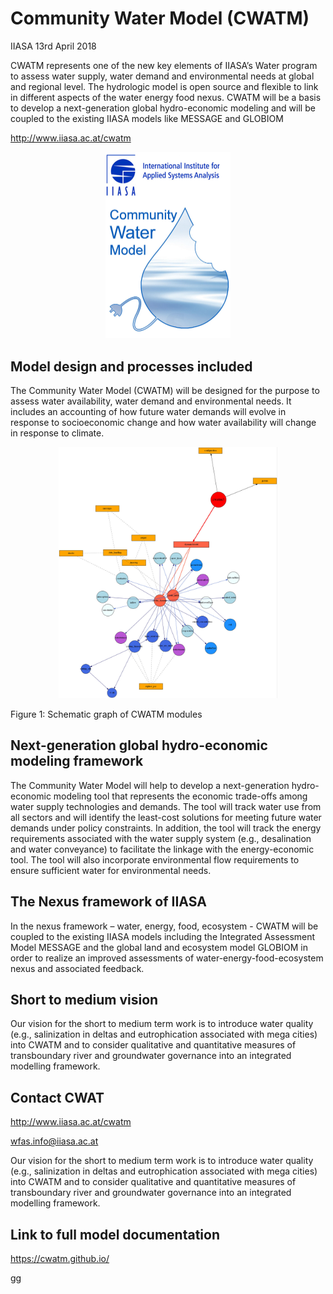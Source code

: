 # Community Water Model (CWATM)

IIASA
13rd April 2018

CWATM represents one of the new key elements of IIASA’s Water program to assess water supply, water demand and environmental needs at global and regional level. The hydrologic model is open source and flexible to link in different aspects of the water energy food nexus. CWATM will be a basis to develop a next-generation global hydro-economic modeling and will be coupled to the existing IIASA models like MESSAGE and GLOBIOM

http://www.iiasa.ac.at/cwatm


<p align="center">
  <img src="docu/_static/CWATM1.jpg" width="200" title="CWATM">
</p>


## Model design and processes included

The Community Water Model (CWATM) will be designed for the purpose to assess water availability, water demand and environmental needs. It includes an accounting of how future water demands will evolve in response to socioeconomic change and how water availability will change in response to climate.

<p align="center">
  <img src="docu/_static/schematic_modules.jpg" width="350" title="Schematic modules">
</p>
Figure 1: Schematic graph of CWATM modules

## Next-generation global hydro-economic modeling framework

The Community Water Model will help to develop a next-generation hydro-economic modeling tool that represents the economic trade-offs among water supply technologies and demands.  The tool will track water use from all sectors and will identify the least-cost solutions for meeting future water demands under policy constraints.  In addition, the tool will track the energy requirements associated with the water supply system (e.g., desalination and water conveyance) to facilitate the linkage with the energy-economic tool. The tool will also incorporate environmental flow requirements to ensure sufficient water for environmental needs.

## The Nexus framework of IIASA

In the nexus framework – water, energy, food, ecosystem - CWATM will be coupled to the existing IIASA models including the Integrated Assessment Model MESSAGE and the global land and ecosystem model GLOBIOM in order to realize an improved assessments of water-energy-food-ecosystem nexus and associated feedback.

## Short to medium vision

Our vision for the short to medium term work is to introduce water quality (e.g., salinization in deltas and eutrophication associated with mega cities) into CWATM and to consider qualitative and quantitative measures of transboundary river and groundwater governance into an integrated modelling framework.

## Contact CWAT

http://www.iiasa.ac.at/cwatm 

wfas.info@iiasa.ac.at

Our vision for the short to medium term work is to introduce water quality (e.g., salinization in deltas and eutrophication associated with mega cities) into CWATM and to consider qualitative and quantitative measures of transboundary river and groundwater governance into an integrated modelling framework.


## Link to full model documentation

https://cwatm.github.io/

gg

